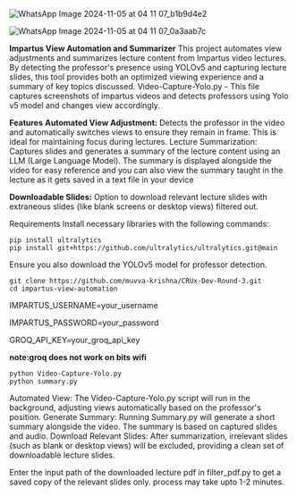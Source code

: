 ![WhatsApp Image 2024-11-05 at 04 11 07_b1b9d4e2](https://github.com/user-attachments/assets/8af27ad1-df8e-4a74-b3b8-234d9ab90283)

![WhatsApp Image 2024-11-05 at 04 11 07_0a3aab7c](https://github.com/user-attachments/assets/49de9e64-38a2-46ce-9806-1c7ac484e72c)

**Impartus View Automation and Summarizer**
This project automates view adjustments and summarizes lecture content from Impartus video lectures. By detecting the professor's presence using YOLOv5 and capturing lecture slides, this tool provides both an optimized viewing experience and a summary of key topics discussed.
Video-Capture-Yolo.py - This file captures screenshots of impartus videos and detects professors using Yolo v5 model and changes view accordingly.

**Features**
**Automated View Adjustment:** Detects the professor in the video and automatically switches views to ensure they remain in frame. This is ideal for maintaining focus during lectures.
Lecture Summarization: Captures slides and generates a summary of the lecture content using an LLM (Large Language Model). The summary is displayed alongside the video for easy reference and you can also view the summary taught in the lecture as it gets saved in a text file in your device

**Downloadable Slides:** Option to download relevant lecture slides with extraneous slides (like blank screens or desktop views) filtered out.


Requirements
Install necessary libraries with the following commands:
```
pip install ultralytics
pip install git+https://github.com/ultralytics/ultralytics.git@main
```
Ensure you also download the YOLOv5 model for professor detection.
```
git clone https://github.com/muvva-krishna/CRUx-Dev-Round-3.git
cd impartus-view-automation
```
IMPARTUS_USERNAME=your_username

IMPARTUS_PASSWORD=your_password

GROQ_API_KEY=your_groq_api_key

**note:groq does not work on bits wifi**
```
python Video-Capture-Yolo.py
python summary.py
```




Automated View: The Video-Capture-Yolo.py script will run in the background, adjusting views automatically based on the professor's position.
Generate Summary: Running Summary.py will generate a short summary alongside the video. The summary is based on captured slides and audio.
Download Relevant Slides: After summarization, irrelevant slides (such as blank or desktop views) will be excluded, providing a clean set of downloadable lecture slides.

Enter the input path of the downloaded lecture pdf in filter_pdf.py to get a saved copy of the relevant slides only.
process may take upto 1-2 minutes.
